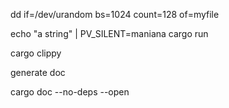 dd if=/dev/urandom bs=1024 count=128 of=myfile

echo "a string" | PV_SILENT=maniana cargo run

cargo clippy


generate doc

cargo doc --no-deps --open

